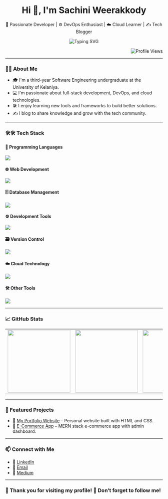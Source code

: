 <!-- Profile Header -->
<h1 align="center">Hi 👋, I'm Sachini Weerakkody</h1>
<p align="center">
  🚀 Passionate Developer | ⚙️ DevOps Enthusiast | ☁️ Cloud Learner | ✍️ Tech Blogger
</p>

<p align="center">
  <img src="https://readme-typing-svg.herokuapp.com?font=Fira+Code&size=18&pause=1000&color=f00&width=435&lines=Welcome+to+my+GitHub!;Always+learning+something+new.;Love+building+cool+things." alt="Typing SVG" />
</p>

<p align="right">
  <img src="https://komarev.com/ghpvc/?username=sachiniuresha&label=Profile%20Views&color=0e75b6&style=flat" alt="Profile Views" />
</p>

---

### 🧑‍💻 About Me

- 🎓 I'm a third-year Software Engineering undergraduate at the University of Kelaniya.  
- 💻 I'm passionate about full-stack development, DevOps, and cloud technologies.  
- 🛠️ I enjoy learning new tools and frameworks to build better solutions.  
- ✍️ I blog to share knowledge and grow with the tech community.

---

### 🛠️🛠️ Tech Stack

#### 🧠 Programming Languages
<p align="left">
  <img src="https://skillicons.dev/icons?i=java,js,php,python,cs,c,kotlin" />
</p>

#### 🌐 Web Development
<p align="left">
  <img src="https://skillicons.dev/icons?i=html,css,js,react,nodejs,tailwind,spring,php" />
</p>

#### 🗄️ Database Management
<p align="left">
  <img src="https://skillicons.dev/icons?i=mysql,mongodb,sqlite" />
</p>

#### ⚙️ Development Tools
<p align="left">
  <img src="https://skillicons.dev/icons?i=vscode,intellij,androidstudio,visualstudio,pycharm" />
</p>

#### 🗃️ Version Control
<p align="left">
  <img src="https://skillicons.dev/icons?i=github" />
</p>

#### ☁️ Cloud Technology
<p align="left">
  <img src="https://skillicons.dev/icons?i=aws,azure" />
</p>

#### 🛠️ Other Tools
<p align="left">
  <img src="https://skillicons.dev/icons?i=postman,figma" />
</p>

---


### 📈 GitHub Stats

<table align="center">
  <tr>
    <td>
      <img src="https://github-readme-stats.vercel.app/api?username=sachiniuresha&show_icons=true&theme=radical" height="200" />
    </td>
    <td>
      <img src="https://github-readme-streak-stats.herokuapp.com/?user=sachiniuresha&theme=radical" height="200" />
    </td>
    <td>
      <img src="https://github-readme-stats.vercel.app/api/top-langs/?username=sachiniuresha&layout=compact&theme=radical" height="200" />
    </td>
  </tr>
</table>

---

### 🚀 Featured Projects

- 🔗 [My Portfolio Website](https://sachiniuresha.github.io/my-portfolio/) – Personal website built with HTML and CSS.  
- 🛒 [E-Commerce App](https://kisal-audio-frontend.vercel.app/) – MERN stack e-commerce app with admin dashboard.

---

### 📫 Connect with Me

- 💼 [LinkedIn](https://www.linkedin.com/in/sachini-weerakkody-843b392a3)  
- 📧 [Email](mailto:dsuweerakkody19@gmail.com)  
- 📝 [Medium](https://medium.com/@dsuweerakkody19)

---

### 🙏 Thank you for visiting my profile! 💖 Don’t forget to follow me!
